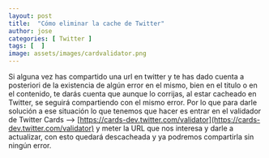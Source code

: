 ```yaml
---
layout: post
title:  "Cómo eliminar la cache de Twitter"
author: jose
categories: [ Twitter ]
tags: [  ]
image: assets/images/cardvalidator.png
---
```


Si alguna vez has compartido una url en twitter y te has dado cuenta a posteriori de la existencia de algún error en el mismo, bien en el titulo o en el contenido, te darás cuenta que aunque lo corrijas, al estar cacheado en Twitter, se seguirá compartiendo con el mismo error. Por lo que para darle solución a ese situación lo que tenemos que hacer es entrar en el validador de Twitter Cards –> [https://cards-dev.twitter.com/validator](https://cards-dev.twitter.com/validator) y meter la URL que nos interesa y darle a actualizar, con esto quedará descacheada y ya podremos compartirla sin ningún error.

